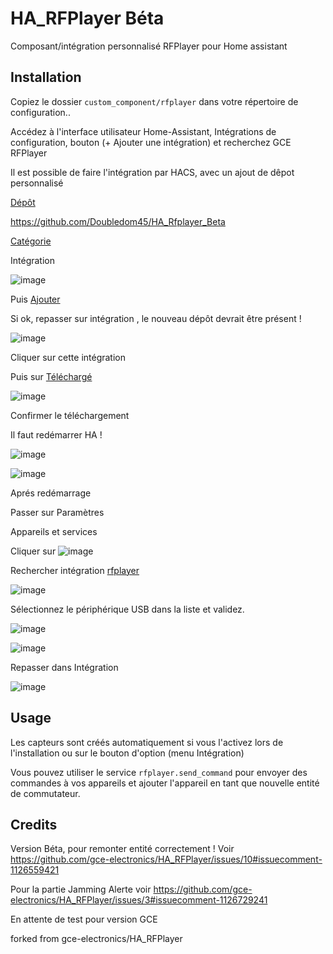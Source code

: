 # HA_RFPlayer Béta

Composant/intégration personnalisé RFPlayer pour Home assistant

## Installation

Copiez le dossier `custom_component/rfplayer` dans votre répertoire de configuration..

Accédez à l'interface utilisateur Home-Assistant, Intégrations de configuration, bouton (+ Ajouter une intégration) et recherchez GCE RFPlayer

Il est possible de faire l'intégration par HACS, avec un ajout de dêpot personnalisé 

[Dépôt]()

https://github.com/Doubledom45/HA_Rfplayer_Beta

[Catégorie]()

Intégration

![image](https://user-images.githubusercontent.com/97252459/188452103-0324079f-eb49-4c52-bbda-b3310e009611.png)

Puis [Ajouter]()

Si ok, repasser sur intégration , le nouveau dépôt devrait être présent !

![image](https://user-images.githubusercontent.com/97252459/188453031-852a7f38-d30e-4d92-a6ee-c481b96b5ecf.png)

Cliquer sur cette intégration

Puis sur [Téléchargé]()

![image](https://user-images.githubusercontent.com/97252459/188436474-e8deb12e-3760-4bf1-8c23-63ddcb65fcb4.png)

Confirmer le téléchargement

Il faut redémarrer HA !

![image](https://user-images.githubusercontent.com/97252459/188436987-437042ac-1a0b-49ad-961e-29ffee15c601.png)

![image](https://user-images.githubusercontent.com/97252459/188436881-a33c2a2c-b461-4c27-8219-9cbcc506c980.png)

Aprés redémarrage

Passer sur Paramètres

Appareils et services

Cliquer sur
![image](https://user-images.githubusercontent.com/97252459/188457665-35314cf4-fb1a-4e07-ae04-70a864da2a6c.png)

Rechercher intégration [rfplayer]()

![image](https://user-images.githubusercontent.com/97252459/188458256-7a6cd0a1-25c0-489e-88a2-79d4824efac0.png)

Sélectionnez le périphérique USB dans la liste et validez.

![image](https://user-images.githubusercontent.com/97252459/188458404-cbe00813-e6b5-4903-bc55-b4ede158fe4a.png)

![image](https://user-images.githubusercontent.com/97252459/188461028-b7149bfb-e439-4e34-a0b9-e5964a0d8f79.png)

Repasser dans Intégration

![image](https://user-images.githubusercontent.com/97252459/188461765-4115be83-6354-404e-8bb7-dc06028c67d9.png)





## Usage

Les capteurs sont créés automatiquement si vous l'activez lors de l'installation ou sur le bouton d'option (menu Intégration)

Vous pouvez utiliser le service `rfplayer.send_command` pour envoyer des commandes à vos appareils et ajouter l'appareil en tant que nouvelle entité de commutateur.

## Credits
Version Béta, pour remonter entité correctement !
Voir https://github.com/gce-electronics/HA_RFPlayer/issues/10#issuecomment-1126559421

Pour la partie Jamming Alerte voir https://github.com/gce-electronics/HA_RFPlayer/issues/3#issuecomment-1126729241

En attente de test pour version GCE

forked from gce-electronics/HA_RFPlayer
